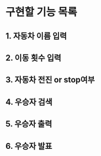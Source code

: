 # 구현할 기능 목록

## 1. 자동차 이름 입력
## 2. 이동 횟수 입력
## 3. 자동차 전진 or stop여부
## 4. 우승자 검색
## 5. 우승자 출력
## 6. 우승자 발표